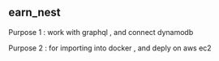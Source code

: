 ## earn_nest

Purpose 1 : work with graphql , and connect dynamodb

Purpose 2 : for importing into docker , and deply on aws ec2

